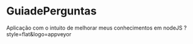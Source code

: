 # GuiadePerguntas
Aplicação com o intuito de melhorar meus conhecimentos em nodeJS
?style=flat&logo=appveyor
